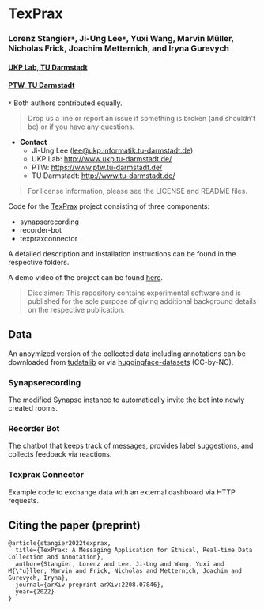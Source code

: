 # TexPrax
### Lorenz Stangier`*`, Ji-Ung Lee`*`, Yuxi Wang, Marvin Müller, Nicholas Frick, Joachim Metternich, and Iryna Gurevych
#### [UKP Lab, TU Darmstadt](https://www.informatik.tu-darmstadt.de/ukp/ukp_home/index.en.jsp)
#### [PTW, TU Darmstadt](https://www.ptw.tu-darmstadt.de/institut_ptw/index.de.jsp)
`*` Both authors contributed equally.

> Drop us a line or report an issue if something is broken (and shouldn't be) or if you have any questions.

* **Contact** 
    * Ji-Ung Lee (lee@ukp.informatik.tu-darmstadt.de) 
    * UKP Lab: http://www.ukp.tu-darmstadt.de/
    * PTW: https://www.ptw.tu-darmstadt.de/
    * TU Darmstadt: http://www.tu-darmstadt.de/

> For license information, please see the LICENSE and README files.

Code for the [TexPrax](https://texprax.de/) project consisting of three components:

* synapserecording
* recorder-bot
* texpraxconnector

A detailed description and installation instructions can be found in the respective folders.

A demo video of the project can be found [here](https://nextcloud.ukp.informatik.tu-darmstadt.de/index.php/s/EcQxDwAEeNT4w8n).

> Disclaimer: This repository contains experimental software and is published for the sole purpose of giving additional background details on the respective publication. 

## Data

An anoymized version of the collected data including annotations can be downloaded from [tudatalib](https://tudatalib.ulb.tu-darmstadt.de/handle/tudatalib/3534) or via [huggingface-datasets](https://huggingface.co/datasets/UKPLab/TexPrax) (CC-by-NC). 

### Synapserecording

The modified Synapse instance to automatically invite the bot into newly created rooms.


### Recorder Bot

The chatbot that keeps track of messages, provides label suggestions, and collects feedback via reactions.

### Texprax Connector

Example code to exchange data with an external dashboard via HTTP requests. 


## Citing the paper (preprint)

```
@article{stangier2022texprax,
  title={TexPrax: A Messaging Application for Ethical, Real-time Data Collection and Annotation},
  author={Stangier, Lorenz and Lee, Ji-Ung and Wang, Yuxi and M{\"u}ller, Marvin and Frick, Nicholas and Metternich, Joachim and Gurevych, Iryna},
  journal={arXiv preprint arXiv:2208.07846},
  year={2022}
}

```

